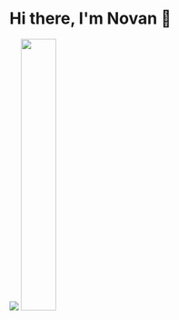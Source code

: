 # Hi there, I'm Novan 👋

<picture>
  <source align="left" width="46%"
    srcset="https://github-readme-stats-seven-eta-58.vercel.app/api?username=novanv2&show_icons=true&theme=radical"
    media="(prefers-color-scheme: dark)"
  />
  <img src="https://github-readme-stats-seven-eta-58.vercel.app/api?username=novanv2&show_icons=true" />
</picture>

<picture>
  <source align="right" width="35%" 
    srcset="https://github-readme-stats-seven-eta-58.vercel.app/api/top-langs/?username=novanv2&theme=radical&layout=compact"
  />
  <img src="https://github.com/novanv2/github-readme-stats"/>
</picture>
